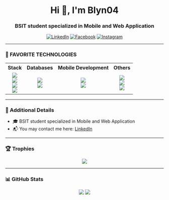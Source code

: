 <h1 align="center">Hi 👋, I'm Blyn04</h1>
<h3 align="center">BSIT student specialized in Mobile and Web Application</h3>

<p align="center">
  <a href="https://www.linkedin.com/in/your-link/" target="_blank"><img alt="LinkedIn" src="https://img.shields.io/badge/LinkedIn-0077B5?style=flat-square&logo=linkedin&logoColor=white" /></a>
  <a href="https://facebook.com/yourprofile" target="_blank"><img alt="Facebook" src="https://img.shields.io/badge/Facebook-1877F2?style=flat-square&logo=facebook&logoColor=white" /></a>
  <a href="https://instagram.com/yourhandle" target="_blank"><img alt="Instagram" src="https://img.shields.io/badge/Instagram-E4405F?style=flat-square&logo=instagram&logoColor=white" /></a>
</p>

---

### 🎯 FAVORITE TECHNOLOGIES

<table align="center">
  <tr>
    <th>Stack</th>
    <th>Databases</th>
    <th>Mobile Development</th>
    <th>Others</th>
  </tr>
  <tr>
    <td align="center">
      <img src="https://img.shields.io/badge/MongoDB-4EA94B?style=for-the-badge&logo=mongodb&logoColor=white"/><br/>
      <img src="https://img.shields.io/badge/Express.js-000000?style=for-the-badge&logo=express&logoColor=white"/><br/>
      <img src="https://img.shields.io/badge/React-20232A?style=for-the-badge&logo=react&logoColor=61DAFB"/><br/>
      <img src="https://img.shields.io/badge/Node.js-339933?style=for-the-badge&logo=nodedotjs&logoColor=white"/>
    </td>
    <td align="center">
      <img src="https://img.shields.io/badge/MySQL-4479A1?style=for-the-badge&logo=mysql&logoColor=white"/><br/>
      <img src="https://img.shields.io/badge/Firebase-FFCA28?style=for-the-badge&logo=firebase&logoColor=black"/>
    </td>
    <td align="center">
      <img src="https://img.shields.io/badge/React_Native-20232A?style=for-the-badge&logo=react&logoColor=61DAFB"/><br/>
      <img src="https://img.shields.io/badge/Android_Studio-3DDC84?style=for-the-badge&logo=android-studio&logoColor=white"/>
    </td>
    <td align="center">
      <img src="https://img.shields.io/badge/Python-3776AB?style=for-the-badge&logo=python&logoColor=white"/><br/>
      <img src="https://img.shields.io/badge/NPM-CB3837?style=for-the-badge&logo=npm&logoColor=white"/><br/>
      <img src="https://img.shields.io/badge/VSCode-007ACC?style=for-the-badge&logo=visual-studio-code&logoColor=white"/>
    </td>
  </tr>
</table>

---

### 📝 Additional Details

- 🎓 BSIT student specialized in Mobile and Web Application  
- 📬 You may contact me here: [LinkedIn](https://www.linkedin.com/in/your-link/)  

---

### 🏆 Trophies

<p align="center">
  <img src="https://github-profile-trophy.vercel.app/?username=Blyn04&theme=darkhub&margin-w=10&no-frame=true"/>
</p>

---

### 📊 GitHub Stats

<p align="center">
  <img src="https://github-readme-stats.vercel.app/api?username=Blyn04&show_icons=true&theme=radical" />
  <img src="https://streak-stats.demolab.com?user=Blyn04&theme=radical&hide_border=true" />
</p>
